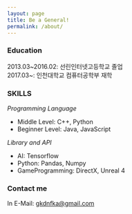 ```yaml
---
layout: page
title: Be a General!
permalink: /about/
---
```




### Education

2013.03~2016.02: 선린인터넷고등학교 졸업  
2017.03~: 인천대학교 컴퓨터공학부 재학

### SKILLS

*Programming Language*  
* Middle Level: C++, Python  
* Beginner Level: Java, JavaScript  

*Library and API*  
* AI: Tensorflow
* Python: Pandas, Numpy
* GameProgramming: DirectX, Unreal 4


### Contact me

In E-Mail: [gkdnfka@gmail.com](mailto:gkdnfka@gmail.com)
